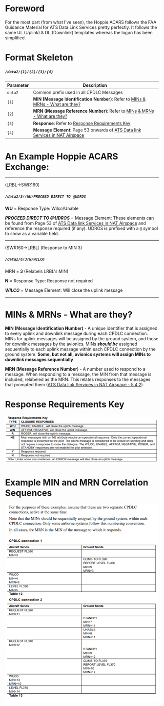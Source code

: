 
# Foreword

For the most part (from what I've seen), the Hoppie ACARS follows the FAA Guidance Material for ATS Data Link Services pretty perfectly. It follows the same UL (Uplink) & DL (Downlink) templates whereas the logon has been simplified.

# Format Skeleton

##### `/data2/{1}/{2}/{3}/{4}`

| Parameter | Description |
| -- | -- |
| `data2` | Common prefix used in all CPDLC Messages |
| `{1}` | **MIN (Message Identification Number)**: Refer to [MINs & MRNs - What are they?](#MINs%20&%20MRNs%20-%20What%20are%20they?) |
| `{2}` | **MRN (Message Reference Number)**: Refer to [MINs & MRNs - What are they?](#MINs%20&%20MRNs%20-%20What%20are%20they?) |
| `{3}` | **Response**: Refer to [Response Requirements Key](#Response%20Requirements%20Key) |
| `{4}` | **Message Element**: Page 53 onwards of [ATS Data link Services in NAT Airspace](https://www.notams.faa.gov/downloads/CPDLC_ver_10.pdf)

# An Example Hoppie ACARS Exchange:

---

(LRBL->SWR160)
##### `/data2/3//WU/PROCEED DIRECT TO @UDROS`

**WU** = Response Type: Wilco/Unable

***PROCEED DIRECT TO @UDROS*** = Message Element: These elements can be found from Page 53 of [ATS Data link Services in NAT Airspace](https://www.notams.faa.gov/downloads/CPDLC_ver_10.pdf) and reference the response required (if any). UDROS is prefixed with a `@` symbol to show as a variable field.

---

(SWR160->LRBL) (Response to MIN 3)
##### `/data2/8/3/N/WILCO`

MRN = **3** (Relabels LRBL's MIN)

**N** = Response Type: Response not required

***WILCO*** = Message Element: Will close the uplink message


---
# MINs & MRNs - What are they?

**MIN (Message Identification Number)** - A unique identifier that is assigned to every uplink and downlink message during each CPDLC connection. MINs for uplink messages will be assigned by the ground system, and those for downlink messages by the avionics. MINs ***should be*** assigned sequentially to each uplink message within each CPDLC connection by the ground system. **Some, but not all, avionics systems will assign MINs to downlink messages sequentially**

**MRN (Message Reference Number)** - A number used to respond to a message. When responding to a message, the MIN from that message is included, relabeled as the MRN. This relates responses to the messages that prompted them ([ATS Data link Services in NAT Airspace - 5.4.2](https://www.notams.faa.gov/downloads/CPDLC_ver_10.pdf)).


# Response Requirements Key

![chrome_lDhKX6XOlx](img/chrome_lDhKX6XOlx.png)

# Example MIN and MRN Correlation Sequences

![chrome_SvfDA9SNAh](img/chrome_SvfDA9SNAh.png)